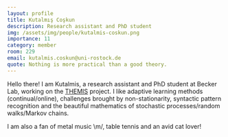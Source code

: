 ```yaml
---
layout: profile
title: Kutalmış Coşkun
description: Research assistant and PhD student
img: /assets/img/people/kutalmis-coskun.png
importance: 11
category: member
room: 229
email: kutalmis.coskun@uni-rostock.de
quote: Nothing is more practical than a good theory.
---
```


Hello there! I am Kutalmis, a research assistant and PhD student at Becker Lab, working on the [THEMIS](/projects/2022_themis) project. I like adaptive learning methods (continual/online), challenges brought by non-stationarity, syntactic pattern recognition and the beautiful mathematics of stochastic processes/random walks/Markov chains.

I am also a fan of metal music \m/, table tennis and an avid cat lover!
